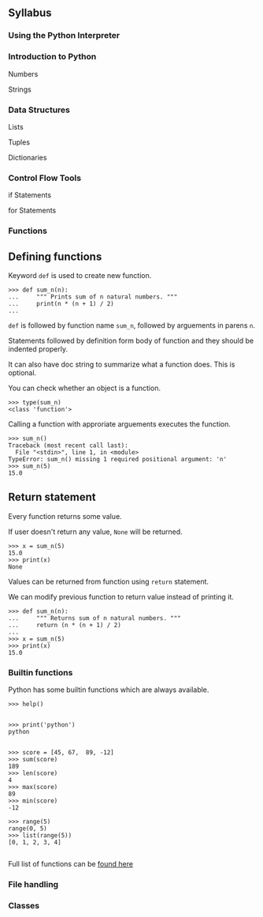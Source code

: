 ## Syllabus


### Using the Python Interpreter


### Introduction to Python

Numbers

Strings

### Data Structures

Lists

Tuples

Dictionaries



### Control Flow Tools

if Statements

for Statements


### Functions

Defining functions
-------------------

Keyword `def` is used to create new  function.

```
>>> def sum_n(n):
...     """ Prints sum of n natural numbers. """
...     print(n * (n + 1) / 2)
... 
```

`def` is followed by function name `sum_n`, followed by arguements in parens `n`.

Statements followed by definition form body of function and they should be indented properly.

It can also have doc string to summarize what a function does. This is optional.

You can check whether an object is a function.

```
>>> type(sum_n)
<class 'function'>
```

Calling a function with approriate arguements executes the function.

```
>>> sum_n()
Traceback (most recent call last):
  File "<stdin>", line 1, in <module>
TypeError: sum_n() missing 1 required positional argument: 'n'
>>> sum_n(5)
15.0
```

Return statement
----------------

Every function returns some value.

If user doesn't return any value, `None` will be returned.

```
>>> x = sum_n(5)
15.0
>>> print(x)
None
```

Values can be returned from function using `return` statement.

We can modify previous function to return value instead of printing it.

```
>>> def sum_n(n):
...     """ Returns sum of n natural numbers. """
...     return (n * (n + 1) / 2)
...
>>> x = sum_n(5)
>>> print(x)
15.0
```


### Builtin functions

Python has some builtin functions which are always available.


```
>>> help()


>>> print('python')
python


>>> score = [45, 67,  89, -12]
>>> sum(score)
189
>>> len(score)
4
>>> max(score)
89
>>> min(score)
-12

>>> range(5)
range(0, 5)
>>> list(range(5))
[0, 1, 2, 3, 4]


```

Full list of functions can be [found here](https://docs.python.org/3.5/library/functions.html)



### File handling

### Classes




